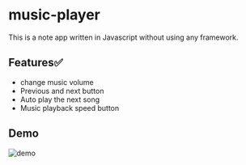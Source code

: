 # music-player
This is a note app written in Javascript without using any framework.


## Features✅
- change music volume
- Previous and next button
- Auto play the next song
- Music playback speed button

## Demo
![demo](https://user-images.githubusercontent.com/88275860/149633571-c225cf46-79ea-40d0-9481-7f58f116a7d7.jpg)
